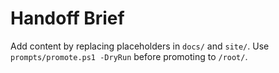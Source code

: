 # Handoff Brief

Add content by replacing placeholders in `docs/` and `site/`.
Use `prompts/promote.ps1 -DryRun` before promoting to `/root/`.
